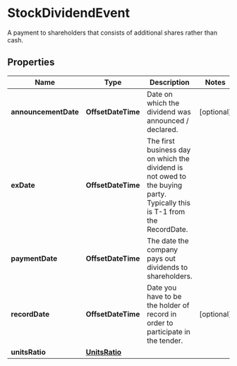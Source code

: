 

# StockDividendEvent

A payment to shareholders that consists of additional shares rather than cash.

## Properties

| Name | Type | Description | Notes |
|------------ | ------------- | ------------- | -------------|
|**announcementDate** | **OffsetDateTime** | Date on which the dividend was announced / declared. |  [optional] |
|**exDate** | **OffsetDateTime** | The first business day on which the dividend is not owed to the buying party.  Typically this is T-1 from the RecordDate. |  |
|**paymentDate** | **OffsetDateTime** | The date the company pays out dividends to shareholders. |  |
|**recordDate** | **OffsetDateTime** | Date you have to be the holder of record in order to participate in the tender. |  [optional] |
|**unitsRatio** | [**UnitsRatio**](UnitsRatio.md) |  |  |



